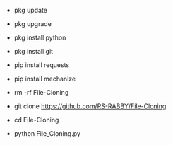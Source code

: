 - pkg update

- pkg upgrade

- pkg install python

- pkg install git

- pip install requests

 - pip install mechanize

- rm -rf File-Cloning

- git clone https://github.com/RS-RABBY/File-Cloning

- cd File-Cloning

- python File_Cloning.py
